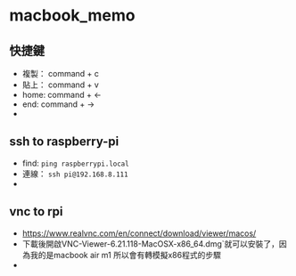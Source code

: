 # macbook_memo

## 快捷鍵

- 複製： command + c
- 貼上： command + v
- home: command + <-
- end:  command + ->
- 

## ssh to raspberry-pi

- find: `ping raspberrypi.local`
- 連線： `ssh pi@192.168.8.111`
- 

## vnc to rpi

- https://www.realvnc.com/en/connect/download/viewer/macos/
- 下載後開啟VNC-Viewer-6.21.118-MacOSX-x86_64.dmg`就可以安裝了，因為我的是macbook air m1 所以會有轉模擬x86程式的步驟
- 
